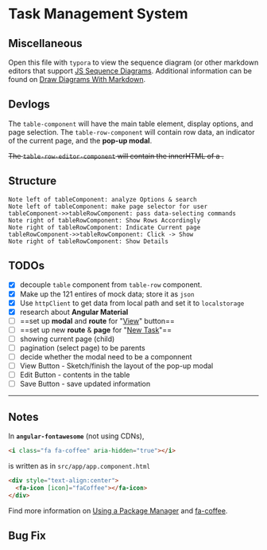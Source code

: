 # Task Management System

## Miscellaneous

Open this file with `typora` to view the sequence diagram (or other markdown editors that support [JS Sequence Diagrams](https://bramp.github.io/js-sequence-diagrams/). Additional information can be found on [Draw Diagrams With Markdown](https://support.typora.io/Draw-Diagrams-With-Markdown/).

## Devlogs

The `table-component` will have the main table element, display options, and page selection. The `table-row-component` will contain row data, an indicator of the current page, and the **pop-up modal**.

~~The `table-row-editor-component` will contain the innerHTML of a .~~

## Structure

```sequence
Note left of tableComponent: analyze Options & search
Note left of tableComponent: make page selector for user
tableComponent->>tableRowComponent: pass data-selecting commands 
Note right of tableRowComponent: Show Rows Accordingly
Note right of tableRowComponent: Indicate Current page
tableRowComponent->>tableRowComponent: Click -> Show
Note right of tableRowComponent: Show Details

```

## TODOs
- [x] decouple `table` component from `table-row` component. 
- [x] Make up the 121 entires of mock data; store it as `json`
- [x] Use `httpClient` to get data from local path and set it to `localstorage` 
- [x] research about **Angular Material**
- [ ] ==set up **modal** and **route** for "<u>View</u>" button==
- [ ] ==set up new **route** & **page** for "<u>New Task</u>"==
- [ ] showing current page (child)
- [ ] pagination (select page) to be parents
- [ ] decide whether the modal need to be a componnent
- [ ] View Button - Sketch/finish the layout of the pop-up modal
- [ ] Edit Button - contents in the table
- [ ] Save Button - save updated information

------

## Notes

In **`angular-fontawesome`** (not using CDNs),  

```html
<i class="fa fa-coffee" aria-hidden="true"></i>
```

is written as in `src/app/app.component.html`

```html
<div style="text-align:center">
  <fa-icon [icon]="faCoffee"></fa-icon>
</div>
```

Find more information on [Using a Package Manager](https://fontawesome.com/how-to-use/on-the-web/setup/using-package-managers) and [fa-coffee](https://fontawesome.com/v4.7.0/icon/coffee).

## Bug Fix